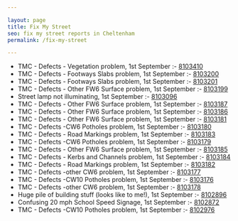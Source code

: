 ```yaml
---

layout: page
title: Fix My Street
seo: fix my street reports in Cheltenham
permalink: /fix-my-street

---
```


<!-- fix_marker starts -->

- TMC - Defects - Vegetation problem, 1st September :- [8103410](https://www.fixmystreet.com/report/8103410)
- TMC - Defects - Footways Slabs problem, 1st September :- [8103200](https://www.fixmystreet.com/report/8103200)
- TMC - Defects - Footways Slabs problem, 1st September :- [8103201](https://www.fixmystreet.com/report/8103201)
- TMC - Defects - Other FW6  Surface problem, 1st September :- [8103199](https://www.fixmystreet.com/report/8103199)
- Street lamp not illuminating, 1st September :- [8103096](https://www.fixmystreet.com/report/8103096)
- TMC - Defects - Other FW6  Surface problem, 1st September :- [8103187](https://www.fixmystreet.com/report/8103187)
- TMC - Defects - Other FW6  Surface problem, 1st September :- [8103186](https://www.fixmystreet.com/report/8103186)
- TMC - Defects - Other FW6  Surface problem, 1st September :- [8103181](https://www.fixmystreet.com/report/8103181)
- TMC - Defects -CW6 Potholes  problem, 1st September :- [8103180](https://www.fixmystreet.com/report/8103180)
- TMC - Defects - Road Markings problem, 1st September :- [8103183](https://www.fixmystreet.com/report/8103183)
- TMC - Defects -CW6 Potholes  problem, 1st September :- [8103179](https://www.fixmystreet.com/report/8103179)
- TMC - Defects - Other FW6  Surface problem, 1st September :- [8103185](https://www.fixmystreet.com/report/8103185)
- TMC - Defects - Kerbs and Channels problem, 1st September :- [8103184](https://www.fixmystreet.com/report/8103184)
- TMC - Defects - Road Markings problem, 1st September :- [8103182](https://www.fixmystreet.com/report/8103182)
- TMC - Defects -other CW6 problem, 1st September :- [8103177](https://www.fixmystreet.com/report/8103177)
- TMC - Defects -CW10 Potholes problem, 1st September :- [8103176](https://www.fixmystreet.com/report/8103176)
- TMC - Defects -other CW6 problem, 1st September :- [8103178](https://www.fixmystreet.com/report/8103178)
- Huge pile of building stuff (looks like to me!), 1st September :- [8102896](https://www.fixmystreet.com/report/8102896)
- Confusing 20 mph School Speed Signage, 1st September :- [8102872](https://www.fixmystreet.com/report/8102872)
- TMC - Defects -CW10 Potholes problem, 1st September :- [8102976](https://www.fixmystreet.com/report/8102976)

<!-- fix_marker ends -->